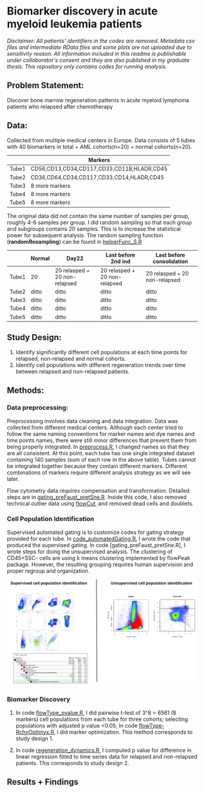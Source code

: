 
# Biomarker discovery in acute myeloid leukemia patients

*Disclaimer: All patients' identifiers in the codes are removed. Metadata csv files and intermediate RData files and some plots are not uploaded due to sensitivity reason. All information included in this readme is publishable under collaborator's consent and they are also published in my graduate thesis. This repository only contains codes for running analysis.*

## Problem Statement:
Discover bone marrow regeneration patterns in acute myeloid lymphoma patients who relapsed after chemotherapy

## Data:
Collected from multiple medical centers in Europe. Data consists of 5 tubes with 40 biomarkers in total + AML cohorts(n=20) + normal cohorts(n=20). 

|       |Markers|
|-------|------------------------------------------- |
|Tube1  | CD56,CD13,CD34,CD117,CD33,CD11B,HLADR,CD45|
|Tube2  | CD36,CD64,CD34,CD117,CD33,CD14,HLADR,CD45|
|Tube3  | 8 more markers|
|Tube4  | 8 more markers|
|Tube5  | 8 more markers|

The original data did not contain the same number of samples per group, roughly 4-6 samples per group. I did random sampling so that each group and subgroups contains 20 samples. This is to increase the statistical power for subsequent analysis. The random sampling function (**randomResampling**) can be found in [helperFunc_S.R](https://github.com/sherrie9/AML_codes_repository/blob/master/helperFunc_S.R)

|      |Normal| Day22 |Last before 2nd ind|Last before consolidation|
|------|------|-----------------------------|-----------------------------|----------------------------|
|Tube1 |20    |20 relasped + 20 non-relapsed|20 relasped + 20 non-relapsed|20 relasped + 20 non-relapsed|
|Tube2 |ditto |ditto                        |ditto                        |ditto|
|Tube3 |ditto |ditto                        |ditto                        |ditto|
|Tube4 |ditto |ditto                        |ditto                        |ditto|
|Tube5 |ditto |ditto                        |ditto                        |ditto|

## Study Design:
1. Identify significantly different cell populations at each time points for relapsed, non-relapsed and normal cohorts.
2. Identify cell populations with different regeneration trends over time between relapsed and non-relapsed patients.

## Methods:

### Data preprocessing:
Preprocessing involves data cleaning and data integration. Data was collected from different medical centers. Although each center tried to follow the same naming conventions for marker names and dye names and time points names, there were still minor differences that prevent them from being properly integrated. In [preprocess.R](https://github.com/sherrie9/AML_codes_repository/blob/master/preprocess.R), I changed names so that they are all consistent. At this point, each tube has one single integrated dataset containing 140 samples (sum of each row in the above table). Tubes cannot be integrated together because they contain different markers. Different combinations of markers require different analysis strategy as we will see later. 

Flow cytometry data requires compensation and transformation. Detailed steps are in [gating_preFaust_pretSne.R](https://github.com/sherrie9/AML_codes_repository/blob/master/gating_preFaust_pretSne.R). Inside this code, I also removed technical outlier data using [flowCut](https://github.com/jmeskas/flowCut), and removed dead cells and doublets.

### Cell Population Identification

Supervised automated gating is to customize codes for gating strategy provided for each tube. In [code_automatedGating.R](https://github.com/sherrie9/AML_codes_repository/blob/master/code_automatedGating.R), I wrote the code that produced the supervised gating. In code [gating_preFaust_pretSne.R], I wrote steps for doing the unsupervised analysis. The clustering of CD45+SSC- cells are using k means clustering implemented by flowPeak package. However, the resulting grouping requires human supervision and proper regroup and organization. 

![gating_image](https://github.com/sherrie9/AML_codes_repository/blob/master/Plots/gating.PNG)

### Biomarker Discovery
1. In code [flowType_pvalue.R](https://github.com/sherrie9/AML_codes_repository/blob/master/flowType_pvalue.R), I did pairwise t-test of 3^8 = 6561 (8 markers) cell populations from each tube for three cohorts; selecting populations with adjusted p value <0.05; In code [flowType-RchyOptimyx.R](https://github.com/sherrie9/AML_codes_repository/blob/master/flowType-Rchyoptimyx.R), I did marker optimization. This method corresponds to study design 1.

2. In code [regeneration_dynamics.R](https://github.com/sherrie9/AML_codes_repository/blob/master/regeneration_dynamics.R), I computed p value for difference in linear regression fitted to time series data for relapsed and non-relapsed patients. This corresponds to study design 2. 

## Results + Findings




